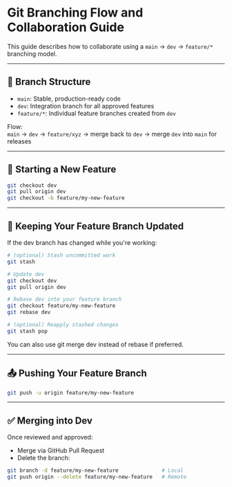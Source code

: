 # Git Branching Flow and Collaboration Guide

This guide describes how to collaborate using a `main` → `dev` → `feature/*` branching model.

---

## 🌿 Branch Structure

- `main`: Stable, production-ready code
- `dev`: Integration branch for all approved features
- `feature/*`: Individual feature branches created from `dev`

Flow:  
`main` → `dev` → `feature/xyz` → merge back to `dev` → merge `dev` into `main` for releases

---

## 🚀 Starting a New Feature

```bash
git checkout dev
git pull origin dev
git checkout -b feature/my-new-feature
```

---

## 🔄 Keeping Your Feature Branch Updated

If the dev branch has changed while you're working:

```bash
# (optional) Stash uncommitted work
git stash

# Update dev
git checkout dev
git pull origin dev

# Rebase dev into your feature branch
git checkout feature/my-new-feature
git rebase dev

# (optional) Reapply stashed changes
git stash pop
```

You can also use git merge dev instead of rebase if preferred.

---

## 📤 Pushing Your Feature Branch

```bash
git push -u origin feature/my-new-feature
```

---

## ✅ Merging into Dev

Once reviewed and approved:

- Merge via GitHub Pull Request
- Delete the branch:

```bash
git branch -d feature/my-new-feature              # Local
git push origin --delete feature/my-new-feature   # Remote
```
